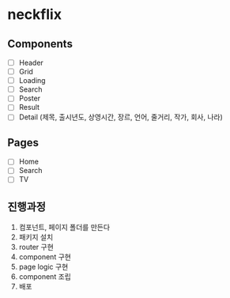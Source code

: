 # neckflix

## Components

- [ ] Header
- [ ] Grid
- [ ] Loading
- [ ] Search
- [ ] Poster
- [ ] Result
- [ ] Detail (제목, 출시년도, 상영시간, 장르, 언어, 줄거리, 작가, 회사, 나라)

## Pages

- [ ] Home
- [ ] Search
- [ ] TV

## 진행과정

1. 컴포넌트, 페이지 폴더를 만든다
2. 패키지 설치
3. router 구현
4. component 구현
5. page logic 구현
6. component 조립
7. 배포

